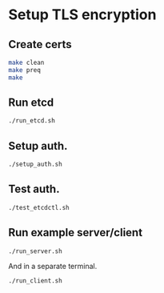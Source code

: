 # Setup TLS encryption

## Create certs

```bash
make clean
make preq
make
```

## Run etcd

```bash
./run_etcd.sh
```

## Setup auth.

```bash
./setup_auth.sh
```

## Test auth.

```bash
./test_etcdctl.sh
```

## Run example server/client

```bash
./run_server.sh
```

And in a separate terminal.

```bash
./run_client.sh
```
